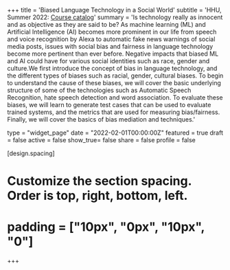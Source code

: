 +++
title = 'Biased Language Technology in a Social World'
subtitle = 'HHU, Summer 2022: [Course catalog]()'
summary = 'Is technology really as innocent and as objective as they are said to be? As machine learning (ML) and Artificial Intelligence (AI) becomes more prominent in our life from speech and voice recognition by Alexa to automatic fake news warnings of social media posts, issues with social bias and fairness in language technology become more pertinent than ever before. Negative impacts that biased ML and AI could have for various social identities such as race, gender and culture.We first introduce the concept of bias in language technology, and the different types of biases such as racial, gender, cultural biases. To begin to understand the cause of these biases, we will cover the basic underlying structure of some of the technologies such as Automatic Speech Recognition, hate speech detection and word association. To evaluate these biases, we will learn to generate test cases that can be used to evaluate trained systems, and the metrics that are used for measuring bias/fairness. Finally, we will cover the basics of bias mediation and techniques.'

type = "widget_page"
date = "2022-02-01T00:00:00Z"
featured = true
draft = false
active = false
show_true= false
share = false
profile = false

[design.spacing]
  # Customize the section spacing. Order is top, right, bottom, left.
  # padding = ["10px", "0px", "10px", "0"]

+++

